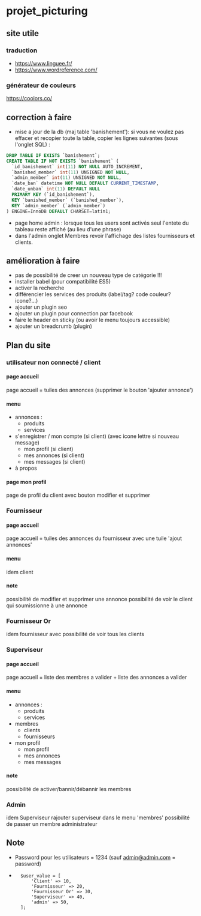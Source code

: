 # projet_picturing

## site utile
### traduction
* https://www.linguee.fr/
* https://www.wordreference.com/
### générateur de couleurs
https://coolors.co/

## correction à faire
* mise a jour de la db (maj table 'banishement'):
si vous ne voulez pas effacer et recopier toute la  table, copier les lignes suivantes (sous l'onglet SQL) :
```SQL
DROP TABLE IF EXISTS `banishement`;
CREATE TABLE IF NOT EXISTS `banishement` (
  `id_banishement` int(11) NOT NULL AUTO_INCREMENT,
  `banished_member` int(11) UNSIGNED NOT NULL,
  `admin_member` int(11) UNSIGNED NOT NULL,
  `date_ban` datetime NOT NULL DEFAULT CURRENT_TIMESTAMP,
  `date_unban` int(11) DEFAULT NULL
  PRIMARY KEY (`id_banishement`),
  KEY `banished_member` (`banished_member`),
  KEY `admin_member` (`admin_member`)
) ENGINE=InnoDB DEFAULT CHARSET=latin1;
```

* page home admin : lorsque tous les users sont activés seul l'entete du tableau reste affiché (au lieu d'une phrase)
* dans l'admin onglet Membres revoir l'affichage des listes fournisseurs et clients.


## amélioration à faire
* pas de possibilité de creer un nouveau type de catégorie !!!
* installer babel (pour compatibilité ES5)
* activer la recherche
* différencier les services des produits (label/tag? code couleur? icone?...) 
* ajouter un plugin seo
* ajouter un plugin pour connection par facebook
* faire le header en sticky (ou avoir le menu toujours accessible)
* ajouter un breadcrumb (plugin)

## Plan du site
### utilisateur non connecté / client
#### page accueil 
page accueil = tuiles des annonces (supprimer le bouton 'ajouter annonce')
#### menu 
* annonces : 
	- produits
	- services
* s'enregistrer / mon compte (si client) (avec icone lettre si nouveau message)
	- mon profil (si client)
	- mes annonces (si client)
	- mes messages (si client)
* à propos

#### page mon profil
page de profil du client avec bouton modifier et supprimer

### Fournisseur
#### page accueil 
page accueil = tuiles des annonces du fournisseur avec une tuile 'ajout annonces' 
#### menu 
idem client
#### note
possibilité de modifier et supprimer une annonce
possibilité de voir le client qui soumissionne à une annonce

### Fournisseur Or
idem fournisseur avec possibilité de voir tous les clients

### Superviseur
#### page accueil 
page accueil = liste des membres a valider + liste des annonces a valider
#### menu 
* annonces : 
	- produits
	- services
* membres
	- clients
	- fournisseurs
* mon profil
	- mon profil
	- mes annonces
	- mes messages
#### note
possibilité de activer/bannir/débannir les membres

### Admin
idem Superviseur
rajouter superviseur dans le menu 'membres'
possibilité de passer un membre administrateur


## Note
* Password pour les utilisateurs = 1234 (sauf admin@admin.com = password)
* 		$user_value = [
			'Client' => 10,
			'Fournisseur' => 20,
			'Fournisseur Or' => 30,
			'Superviseur' => 40,
			'admin' => 50,
		];
